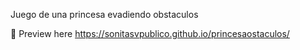 Juego de una princesa evadiendo obstaculos 


🔹 Preview here 
https://sonitasvpublico.github.io/princesaostaculos/
